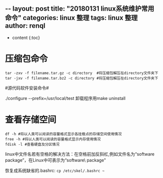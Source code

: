 --
layout: post
title:  "20180131 linux系统维护常用命令"
categories: linux 整理
tags: linux 整理
author: renql
---

* content
{:toc}

# 压缩包命令 #
    tar -zxv -f filename.tar.gz -c directory  #将压缩包解压在directory文件夹下
    tar -jxv -f filename.tar.bz2 -c directory #将压缩包解压在directory文件夹下

#源代码软件安装命令#

./configure --prefix=/usr/local/test
卸载程序用make uninstall

# 查看存储空间 #
    df -h #将以人类可以阅读的容量格式显示各挂载点的存储空间使用情况
    free -h #将以人类可以阅读的容量格式显示内存使用情况
    fdisk -l #查看硬盘及分区情况

linux中文件名若有空格的解决方法：在空格前加反斜杠\,例如文件名为“software package”，在Linux中可表示为“software\ package"

恢复成系统缺省的.bashrc: `cp /etc/skel/.bashrc ~`
